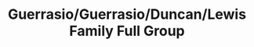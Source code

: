 ---
title: Guerrasio/Guerrasio/Duncan/Lewis Family Full Group
caption: 
fileName: /assets/images/fulls/IMG_2921.JPG
---